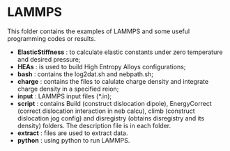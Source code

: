 # LAMMPS
This folder contains the examples of LAMMPS and some useful programming codes or results.

* __ElasticStiffness__ : to calculate elastic constants under zero temperature and desired pressure;
* __HEAs__ : is used to build High Entropy Alloys configurations; 
* __bash__ : contains the log2dat.sh and nebpath.sh;
* __charge__ : contains the files to calulate charge density and integrate charge density in a specified reion;
* __input__ : LAMMPS input files (*.in);
* __script__ : contains Build (construct dislocation dipole), EnergyCorrect (correct dislocation interaction in neb calcu), climb (construct dislocation jog config) and disregistry (obtains disregistry and its density) folders. The description file is in each folder.
* __extract__ : files are used to extract data.
* __python__ : using python to run LAMMPS.
